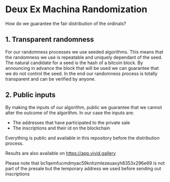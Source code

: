 # Deux Ex Machina Randomization

How do we guarantee the fair distribution of the ordinals?

## 1. Transparent randomness

For our randomness processes we use seeded algorithms. This means that the randomness we use is repeatable and uniquely dependant of the seed. The natural candidate for a seed is the hash of a bitcoin block. By announcing in advance the block that will be used we can guarantee that we do not control the seed. In the end our randomness process is totally transparent and can be verified by anyone.


## 2. Public inputs 

By making the inputs of our algorithm, public we guarantee that we cannot alter the outcome of the algorithm. In our case the inputs are:
- The addresses that have participated to the private sale
- The inscriptions and their id on the blockchain

Everything is public and available in this repository before the distribution process.

Results are also available on https://app.vivid.gallery

Please note that bc1qemfucmdmyac59knhzmlezeuaxyh8353x296e69 is not part of the presale but the temporary address we used before sending out inscriptions
